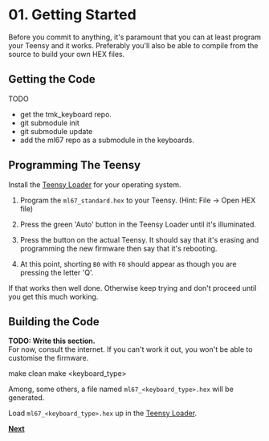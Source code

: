 # 01. Getting Started

Before you commit to anything, it's paramount that you can at least program your Teensy and it works. Preferably you'll also be able to compile from the source to build your own HEX files.


## Getting the Code

TODO

- get the tmk_keyboard repo.
- git submodule init
- git submodule update
- add the ml67 repo as a submodule in the keyboards.


## Programming The Teensy

Install the [Teensy Loader](https://www.pjrc.com/teensy/loader.html) for your operating system.

1. Program the `ml67_standard.hex` to your Teensy. (Hint: File -> Open HEX file)

2. Press the green 'Auto' button in the Teensy Loader until it's illuminated.

3. Press the button on the actual Teensy. It should say that it's erasing and programming the new firmware then say that it's rebooting.
4. At this point, shorting `B0` with `F0` should appear as though you are pressing the letter 'Q'.

If that works then well done. Otherwise keep trying and don't proceed until you get this much working.


## Building the Code

**TODO: Write this section.**  
For now, consult the internet. If you can't work it out, you won't be able to customise the firmware.

make clean
make <keyboard_type>

Among, some others, a file named `ml67_<keyboard_type>.hex` will be generated.

Load `ml67_<keyboard_type>.hex` up in the [Teensy Loader]().

**[Next](./02-circuit.md)**
